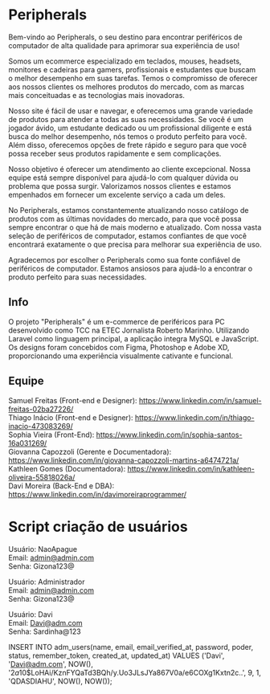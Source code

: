 # Peripherals 

Bem-vindo ao Peripherals, o seu destino para encontrar periféricos de computador de alta qualidade para aprimorar sua experiência de uso!

Somos um ecommerce especializado em teclados, mouses, headsets, monitores e cadeiras para gamers, profissionais e estudantes que buscam o melhor desempenho em suas tarefas. Temos o compromisso de oferecer aos nossos clientes os melhores produtos do mercado, com as marcas mais conceituadas e as tecnologias mais inovadoras.

Nosso site é fácil de usar e navegar, e oferecemos uma grande variedade de produtos para atender a todas as suas necessidades. Se você é um jogador ávido, um estudante dedicado ou um profissional diligente e está busca do melhor desempenho, nós temos o produto perfeito para você. Além disso, oferecemos opções de frete rápido e seguro para que você possa receber seus produtos rapidamente e sem complicações.

Nosso objetivo é oferecer um atendimento ao cliente excepcional. Nossa equipe está sempre disponível para ajudá-lo com qualquer dúvida ou problema que possa surgir. Valorizamos nossos clientes e estamos empenhados em fornecer um excelente serviço a cada um deles.

No Peripherals, estamos constantemente atualizando nosso catálogo de produtos com as últimas novidades do mercado, para que você possa sempre encontrar o que há de mais moderno e atualizado. Com nossa vasta seleção de periféricos de computador, estamos confiantes de que você encontrará exatamente o que precisa para melhorar sua experiência de uso.

Agradecemos por escolher o Peripherals como sua fonte confiável de periféricos de computador. Estamos ansiosos para ajudá-lo a encontrar o produto perfeito para suas necessidades.



## Info

O projeto "Peripherals" é um e-commerce de periféricos para PC desenvolvido como TCC na ETEC Jornalista Roberto Marinho. Utilizando Laravel como linguagem principal, a aplicação integra MySQL e JavaScript. Os designs foram concebidos com Figma, Photoshop e Adobe XD, proporcionando uma experiência visualmente cativante e funcional.  <br>



## Equipe

Samuel Freitas (Front-end e Designer): https://www.linkedin.com/in/samuel-freitas-02ba27226/ <br>
Thiago Inácio (Front-end e Designer): https://www.linkedin.com/in/thiago-inacio-473083269/ <br>
Sophia Vieira (Front-End): https://www.linkedin.com/in/sophia-santos-16a031269/ <br>
Giovanna Capozzoli (Gerente e Documentadora): https://www.linkedin.com/in/giovanna-capozzoli-martins-a6474721a/ <br>
Kathleen Gomes (Documentadora): https://www.linkedin.com/in/kathleen-oliveira-55818026a/ <br>
Davi Moreira (Back-End e DBA): https://www.linkedin.com/in/davimoreiraprogrammer/ <br>


# Script criação de usuários

Usuário: NaoApague <br>
Email: admin@admin.com <br>
Senha: Gizona123@ <br>

Usuário: Administrador <br>
Email: admin@admin.com <br>
Senha: Gizona123@ <br>

Usuário: Davi <br>
Email: Davi@adm.com <br>
Senha: Sardinha@123 <br>

INSERT INTO adm_users(name, email, email_verified_at, password, poder, status, remember_token, created_at, updated_at) VALUES ('Davi', 'Davi@adm.com', NOW(), '$2a$10$LoHAi/KznFYQaTd3BQh/y.Uo3JLsJYa867V0a/e6COXg1Kxtn2c..', 9, 1, 'QDASDIAHU', NOW(), NOW()); 
